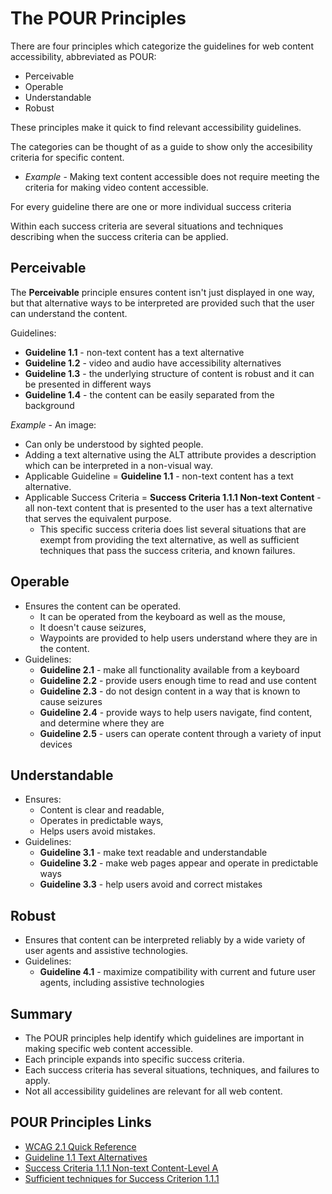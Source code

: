 # The POUR Principles

There are four principles which categorize the guidelines for web content accessibility, abbreviated as POUR:
- Perceivable
- Operable
- Understandable
- Robust


These principles make it quick to find relevant accessibility guidelines.


The categories can be thought of as a guide to show only the accesibility criteria for specific content.
- *Example* - Making text content accessible does not require meeting the criteria for making video content accessible.


For every guideline there are one or more individual success criteria


Within each success criteria are several situations and techniques describing when the success criteria can be applied.


## Perceivable

The __Perceivable__ principle ensures content isn't just displayed in one way, but that alternative ways to be interpreted are provided such that the user can understand the content.


Guidelines:
- __Guideline 1.1__ - non-text content has a text alternative
- __Guideline 1.2__ - video and audio have accessibility alternatives
- __Guideline 1.3__ - the underlying structure of content is robust and it can be presented in different ways
- __Guideline 1.4__ - the content can be easily separated from the background


*Example* - An image:
- Can only be understood by sighted people.
- Adding a text alternative using the ALT attribute provides a description which can be interpreted in a non-visual way.
- Applicable Guideline = __Guideline 1.1__ - non-text content has a text alternative.
- Applicable Success Criteria = __Success Criteria 1.1.1 Non-text Content__ - all non-text content that is presented to the user has a text alternative that serves the equivalent purpose.
    + This specific success criteria does list several situations that are exempt from providing the text alternative, as well as sufficient techniques that pass the success criteria, and known failures.


## Operable

- Ensures the content can be operated.
    + It can be operated from the keyboard as well as the mouse,
    + It doesn't cause seizures,
    + Waypoints are provided to help users understand where they are in the content.
- Guidelines:
    + __Guideline 2.1__ - make all functionality available from a keyboard
    + __Guideline 2.2__ - provide users enough time to read and use content
    + __Guideline 2.3__ - do not design content in a way that is known to cause seizures
    + __Guideline 2.4__ - provide ways to help users navigate, find content, and determine where they are
    + __Guideline 2.5__ - users can operate content through a variety of input devices


## Understandable

- Ensures:
    + Content is clear and readable,
    + Operates in predictable ways,
    + Helps users avoid mistakes.
- Guidelines:
    + __Guideline 3.1__ - make text readable and understandable
    + __Guideline 3.2__ - make web pages appear and operate in predictable ways
    + __Guideline 3.3__ - help users avoid and correct mistakes


## Robust

- Ensures that content can be interpreted reliably by a wide variety of user agents and assistive technologies.
- Guidelines:
    + __Guideline 4.1__ - maximize compatibility with current and future user agents, including assistive technologies


## Summary

- The POUR principles help identify which guidelines are important in making specific web content accessible.
- Each principle expands into specific success criteria.
- Each success criteria has several situations, techniques, and failures to apply.
- Not all accessibility guidelines are relevant for all web content.


## POUR Principles Links

- [WCAG 2.1 Quick Reference](https://www.w3.org/WAI/WCAG21/quickref/)
- [Guideline 1.1 Text Alternatives](https://www.w3.org/WAI/WCAG21/quickref/#text-alternatives)
- [Success Criteria 1.1.1 Non-text Content-Level A](https://www.w3.org/WAI/WCAG21/quickref/#qr-text-equiv-all)
- [Sufficient techniques for Success Criterion 1.1.1](https://www.w3.org/WAI/WCAG21/quickref/?showtechniques=111#sc-111-sufficient-head)
